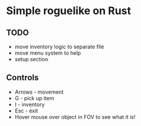 # Simple roguelike on Rust

## TODO
* move inventory logic to separate file
* move menu system to help
* setup section

## Controls
* Arrows - movement
* G - pick up item
* I - inventory
* Esc - exit
* Hover mouse over object in FOV to see what it is!
